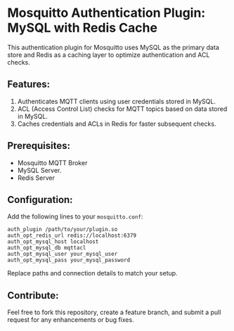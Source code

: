# Mosquitto Authentication Plugin: MySQL with Redis Cache

This authentication plugin for Mosquitto uses MySQL as the primary data store and Redis as a caching layer to optimize authentication and ACL checks.


## Features:

1.  Authenticates MQTT clients using user credentials stored in MySQL.
2.  ACL (Access Control List) checks for MQTT topics based on data stored in MySQL.
3.  Caches credentials and ACLs in Redis for faster subsequent checks.

## Prerequisites:

-   Mosquitto MQTT Broker
-   MySQL Server.
-   Redis Server

## Configuration:

Add the following lines to your `mosquitto.conf`:

    auth_plugin /path/to/your/plugin.so
    auth_opt_redis_url redis://localhost:6379
    auth_opt_mysql_host localhost
    auth_opt_mysql_db mqttacl
    auth_opt_mysql_user your_mysql_user
    auth_opt_mysql_pass your_mysql_password

Replace paths and connection details to match your setup.

## Contribute:
Feel free to fork this repository, create a feature branch, and submit a pull request for any enhancements or bug fixes.
